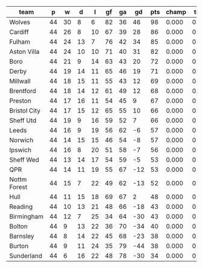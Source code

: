 |     team     | p  | w  | d  | l  | gf | ga | gd  | pts | champ | top2  | top3  | top4  |  5-7  | bot4  | bot3  | bot2  |
|--------------|----|----|----|----|----|----|-----|-----|-------|-------|-------|-------|-------|-------|-------|-------|
| Wolves       | 44 | 30 |  8 |  6 | 82 | 36 |  46 |  98 | 0.000 | 0.000 | 0.000 | 0.000 | 0.000 | 0.000 | 0.000 | 0.000|
| Cardiff      | 44 | 26 |  8 | 10 | 67 | 39 |  28 |  86 | 0.000 | 0.000 | 0.000 | 0.000 | 0.000 | 0.000 | 0.000 | 0.000|
| Fulham       | 44 | 24 | 13 |  7 | 76 | 42 |  34 |  85 | 0.000 | 0.000 | 0.000 | 0.000 | 0.000 | 0.000 | 0.000 | 0.000|
| Aston Villa  | 44 | 24 | 10 | 10 | 71 | 40 |  31 |  82 | 0.000 | 0.000 | 0.000 | 0.000 | 0.000 | 0.000 | 0.000 | 0.000|
| Boro         | 44 | 21 |  9 | 14 | 63 | 43 |  20 |  72 | 0.000 | 0.000 | 0.000 | 0.000 | 0.000 | 0.000 | 0.000 | 0.000|
| Derby        | 44 | 19 | 14 | 11 | 65 | 46 |  19 |  71 | 0.000 | 0.000 | 0.000 | 0.000 | 0.000 | 0.000 | 0.000 | 0.000|
| Millwall     | 44 | 18 | 15 | 11 | 55 | 43 |  12 |  69 | 0.000 | 0.000 | 0.000 | 0.000 | 0.000 | 0.000 | 0.000 | 0.000|
| Brentford    | 44 | 18 | 14 | 12 | 61 | 49 |  12 |  68 | 0.000 | 0.000 | 0.000 | 0.000 | 0.000 | 0.000 | 0.000 | 0.000|
| Preston      | 44 | 17 | 16 | 11 | 54 | 45 |   9 |  67 | 0.000 | 0.000 | 0.000 | 0.000 | 0.000 | 0.000 | 0.000 | 0.000|
| Bristol City | 44 | 17 | 15 | 12 | 65 | 55 |  10 |  66 | 0.000 | 0.000 | 0.000 | 0.000 | 0.000 | 0.000 | 0.000 | 0.000|
| Sheff Utd    | 44 | 19 |  9 | 16 | 59 | 52 |   7 |  66 | 0.000 | 0.000 | 0.000 | 0.000 | 0.000 | 0.000 | 0.000 | 0.000|
| Leeds        | 44 | 16 |  9 | 19 | 56 | 62 |  -6 |  57 | 0.000 | 0.000 | 0.000 | 0.000 | 0.000 | 0.000 | 0.000 | 0.000|
| Norwich      | 44 | 14 | 15 | 15 | 46 | 54 |  -8 |  57 | 0.000 | 0.000 | 0.000 | 0.000 | 0.000 | 0.000 | 0.000 | 0.000|
| Ipswich      | 44 | 16 |  8 | 20 | 51 | 58 |  -7 |  56 | 0.000 | 0.000 | 0.000 | 0.000 | 0.000 | 0.000 | 0.000 | 0.000|
| Sheff Wed    | 44 | 13 | 14 | 17 | 54 | 59 |  -5 |  53 | 0.000 | 0.000 | 0.000 | 0.000 | 0.000 | 0.000 | 0.000 | 0.000|
| QPR          | 44 | 14 | 11 | 19 | 55 | 67 | -12 |  53 | 0.000 | 0.000 | 0.000 | 0.000 | 0.000 | 0.000 | 0.000 | 0.000|
| Nottm Forest | 44 | 15 |  7 | 22 | 49 | 62 | -13 |  52 | 0.000 | 0.000 | 0.000 | 0.000 | 0.000 | 0.000 | 0.000 | 0.000|
| Hull         | 44 | 11 | 15 | 18 | 69 | 67 |   2 |  48 | 0.000 | 0.000 | 0.000 | 0.000 | 0.000 | 0.000 | 0.000 | 0.000|
| Reading      | 44 | 10 | 13 | 21 | 48 | 66 | -18 |  43 | 0.000 | 0.000 | 0.000 | 0.000 | 0.000 | 0.000 | 0.000 | 0.000|
| Birmingham   | 44 | 12 |  7 | 25 | 34 | 64 | -30 |  43 | 0.000 | 0.000 | 0.000 | 0.000 | 0.000 | 0.000 | 0.000 | 0.000|
| Bolton       | 44 |  9 | 13 | 22 | 36 | 70 | -34 |  40 | 0.000 | 0.000 | 0.000 | 0.000 | 0.000 | 0.000 | 0.000 | 0.000|
| Barnsley     | 44 |  8 | 14 | 22 | 45 | 68 | -23 |  38 | 0.000 | 0.000 | 0.000 | 0.000 | 0.000 | 0.000 | 0.000 | 0.000|
| Burton       | 44 |  9 | 11 | 24 | 35 | 79 | -44 |  38 | 0.000 | 0.000 | 0.000 | 0.000 | 0.000 | 0.000 | 0.000 | 0.000|
| Sunderland   | 44 |  6 | 16 | 22 | 48 | 78 | -30 |  34 | 0.000 | 0.000 | 0.000 | 0.000 | 0.000 | 0.000 | 0.000 | 0.000|
